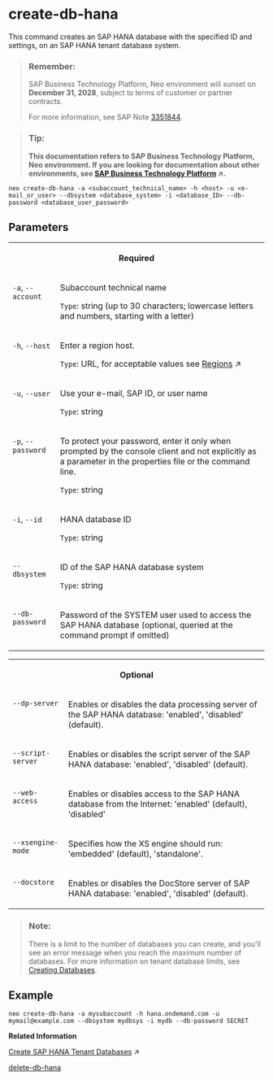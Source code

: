 <!-- loiof64390e250cc4dcf8d9046192957d26a -->

# create-db-hana

This command creates an SAP HANA database with the specified ID and settings, on an SAP HANA tenant database system.



> ### Remember:  
> SAP Business Technology Platform, Neo environment will sunset on **December 31, 2028**, subject to terms of customer or partner contracts.
> 
> For more information, see SAP Note [3351844](https://me.sap.com/notes/3351844).

> ### Tip:  
> **This documentation refers to SAP Business Technology Platform, Neo environment. If you are looking for documentation about other environments, see [SAP Business Technology Platform](https://help.sap.com/viewer/65de2977205c403bbc107264b8eccf4b/Cloud/en-US/6a2c1ab5a31b4ed9a2ce17a5329e1dd8.html "SAP Business Technology Platform (SAP BTP) is an integrated offering comprised of four technology portfolios: database and data management, application development and integration, analytics, and intelligent technologies. The platform offers users the ability to turn data into business value, compose end-to-end business processes, and build and extend SAP applications quickly.") :arrow_upper_right:.**



```
neo create-db-hana -a <subaccount_technical_name> -h <host> -u <e-mail_or_user> --dbsystem <database_system> -i <database_ID> --db-password <database_user_password>
```



## Parameters


<table>
<tr>
<th valign="top" colspan="2">

Required



</th>
</tr>
<tr>
<td valign="top">

`-a`, `--account`



</td>
<td valign="top">

Subaccount technical name

`Type`: string \(up to 30 characters; lowercase letters and numbers, starting with a letter\)



</td>
</tr>
<tr>
<td valign="top">

`-h`, `--host`



</td>
<td valign="top">

Enter a region host.

`Type`: URL, for acceptable values see [Regions](https://help.sap.com/viewer/65de2977205c403bbc107264b8eccf4b/Cloud/en-US/350356d1dc314d3199dca15bd2ab9b0e.html "You can deploy applications in different regions. Each region represents a geographical location (for example, Europe, US East) where applications, data, or services are hosted.") :arrow_upper_right:



</td>
</tr>
<tr>
<td valign="top">

`-u`, `--user`



</td>
<td valign="top">

Use your e-mail, SAP ID, or user name

`Type`: string



</td>
</tr>
<tr>
<td valign="top">

`-p`, `--password`



</td>
<td valign="top">

To protect your password, enter it only when prompted by the console client and not explicitly as a parameter in the properties file or the command line.

`Type`: string



</td>
</tr>
<tr>
<td valign="top">

`-i`, `--id`



</td>
<td valign="top">

HANA database ID

`Type`: string



</td>
</tr>
<tr>
<td valign="top">

`--dbsystem`



</td>
<td valign="top">

ID of the SAP HANA database system

`Type`: string



</td>
</tr>
<tr>
<td valign="top">

`--db-password`



</td>
<td valign="top">

Password of the SYSTEM user used to access the SAP HANA database \(optional, queried at the command prompt if omitted\)



</td>
</tr>
</table>


<table>
<tr>
<th valign="top" colspan="2">

Optional



</th>
</tr>
<tr>
<td valign="top">

`--dp-server` 



</td>
<td valign="top">

Enables or disables the data processing server of the SAP HANA database: 'enabled', 'disabled' \(default\).



</td>
</tr>
<tr>
<td valign="top">

`--script-server` 



</td>
<td valign="top">

Enables or disables the script server of the SAP HANA database: 'enabled', 'disabled' \(default\).



</td>
</tr>
<tr>
<td valign="top">

`--web-access` 



</td>
<td valign="top">

Enables or disables access to the SAP HANA database from the Internet: 'enabled' \(default\), 'disabled'



</td>
</tr>
<tr>
<td valign="top">

`--xsengine-mode` 



</td>
<td valign="top">

Specifies how the XS engine should run: 'embedded' \(default\), 'standalone'.



</td>
</tr>
<tr>
<td valign="top">

`--docstore`



</td>
<td valign="top">

Enables or disables the DocStore server of SAP HANA database: 'enabled', 'disabled' \(default\).



</td>
</tr>
</table>

> ### Note:  
> There is a limit to the number of databases you can create, and you'll see an error message when you reach the maximum number of databases. For more information on tenant database limits, see [Creating Databases](https://help.sap.com/docs/sap-hana-service-for-sap-btp-in-sap-and-microsoft-azure-regions/sap-hana-service-for-sap-btp-in-sap-regions/creating-databases?version=Cloud).



## Example

```
neo create-db-hana -a mysubaccount -h hana.ondemand.com -u mymail@example.com --dbsystem mydbsys -i mydb --db-password SECRET
```

**Related Information**  


[Create SAP HANA Tenant Databases](https://help.sap.com/viewer/d4790b2de2f4429db6f3dff54e4d7b3a/Cloud/en-US/533384eda57e428f98a43815e6a11119.html#loio46af2934d19343ca8250ce288d27ea41 "Use the cockpit to create an SAP HANA tenant database on an SAP HANA database management system in your subaccount in the Neo environment.") :arrow_upper_right:

[delete-db-hana](delete-db-hana-628ae80.md "This command deletes the SAP HANA database with the specified ID on a SAP HANA database system enabled for multitenant database container support.")

